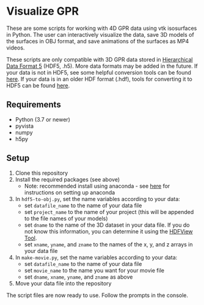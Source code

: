 # Visualize GPR
These are some scripts for working with 4D GPR data using vtk isosurfaces in Python. The user can interactively visualize the data, save 3D models of the surfaces in OBJ format, and save animations of the surfaces as MP4 videos.
 
These scripts are only compatible with 3D GPR data stored in [Hierarchical Data Format 5](https://support.hdfgroup.org/HDF5/) (HDF5, .h5). More data formats may be added in the future. If your data is not in HDF5, see some helpful conversion tools can be found [here](https://support.hdfgroup.org/products/hdf5_tools/toolsbycat.html). If your data is in an older HDF format (.hdf), tools for converting it to HDF5 can be found [here](https://support.hdfgroup.org/products/hdf5_tools/h4toh5/).

## Requirements
- Python (3.7 or newer)
- pyvista
- numpy
- h5py

## Setup
1. Clone this repository
2. Install the required packages (see above)
    - Note: recommended install using anaconda - see [here](https://docs.anaconda.com/anaconda/install/) for instructions on setting up anaconda
3. In `hdf5-to-obj.py`, set the name variables according to your data:
    - set `datafile_name` to the name of your data file
    - set `project_name` to the name of your project (this will be appended to the file names of your models)
    - set `dname` to the name of the 3D dataset in your data file. If you do not know this information, you can determine it using the [HDFView Tool](https://www.hdfgroup.org/downloads/hdfview/).
    - set `xname`, `yname`, and `zname` to the names of the x, y, and z arrays in your data file
4. In `make-movie.py`, set the name variables according to your data:
    - set `datafile_name` to the name of your data file
    - set `movie_name` to the name you want for your movie file
    - set `dname`, `xname`, `yname`, and `zname` as above
5. Move your data file into the repository

The script files are now ready to use. Follow the prompts in the console.
